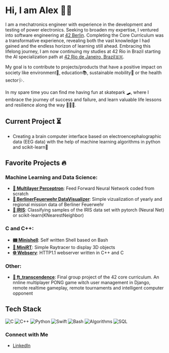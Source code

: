 # Hi, I am Alex 🙋🏻

I am a mechatronics engineer with experience in the development and testing of power electronics. Seeking to broaden my expertise, I ventured into software engineering at [42 Berlin](https://42berlin.de). Completing the Core Curriculum was a transformative experience, revealing both the vast knowledge I had gained and the endless horizon of learning still ahead. Embracing this lifelong journey, I am now continuing my studies at 42 Rio in Brazil starting the AI specialization path at [42 Rio de Janeiro, Brazil🇧🇷](https://42.rio).

My goal is to contribute to projects/products that have a positive impact on society like environment🌱, education📚, sustainable mobility🚄 or the health sector🩺.

In my spare time you can find me having fun at skatepark 🛹, where I embrace the journey of success and failure, and learn valuable life lessons and resilience along the way 💆🏻‍♂️.

## Current Project ⏳
- Creating a brain computer interface based on electroencephalographic data (EEG data) with the help of machine learning algorithms in python and scikit-learn🧠

## Favorite Projects 🔥

### Machine Learning and Data Science:
- **[🦾 Multilayer Perceptron](https://github.com/alexehrlich/42Rio-multilayer-perceptron)**: Feed Forward Neural Network coded from scratch
- **[🚒 BerlinerFeuerwehr DataVisualizer](https://github.com/alexehrlich/BerlinerFeuerwehr_DataVisualizer/blob/main)**: Simple vizualization of yearly and regional mission data of Berliner Feuerwehr
- **[🌸 IRIS](https://github.com/alexehrlich/IRIS)**: Classifying samples of the IRIS data set with pytorch (Neural Net) or scikit-learn(KNearestNeighbor)

### C and C++:
- **[📟 Minishell](https://github.com/leonyannick/minishell)**: Self written Shell based on Bash
- **[🧊 MiniRT](https://github.com/dubmix/42-miniRT)**: Simple Raytracer to display 3D objects
- **[🌐 Webserv](https://github.com/mdarbois/42_webserv)**: HTTP1.1 webserver written in C++ and C

### Other:
- **[🚀 ft_transcendence](https://github.com/Linuswidmer/42_transcendence)**: Final group project of the 42 core curriculum. An nnline multiplayer PONG game witch user management in Django, remote realtime gameplay, remote tournaments and intelligent computer opponent
  

## Tech Stack
![C](https://img.shields.io/badge/C-A8B9CC?style=for-the-badge&logo=c&logoColor=white)
![C++](https://img.shields.io/badge/C++-00599C?style=for-the-badge&logo=cplusplus&logoColor=white)
![Python](https://img.shields.io/badge/Python-3776AB?style=for-the-badge&logo=python&logoColor=white)
![Swift](https://img.shields.io/badge/Swift-FA7343?style=for-the-badge&logo=swift&logoColor=white)
![Bash](https://img.shields.io/badge/Bash-4EAA25?style=for-the-badge&logo=gnu-bash&logoColor=white)
![Algorithms](https://img.shields.io/badge/Algorithms-4B8BBE?style=for-the-badge&logo=algorithms&logoColor=white)
![SQL](https://img.shields.io/badge/SQL-4479A1?style=for-the-badge&logo=postgresql&logoColor=white)

### Connect with Me
- [LinkedIn](https://www.linkedin.com/in/alexander-ehrlich-a276b8200/)


